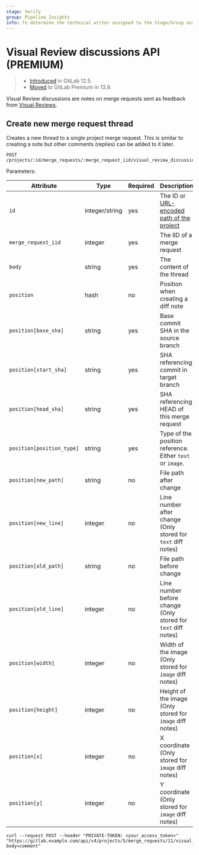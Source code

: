 ```yaml
---
stage: Verify
group: Pipeline Insights
info: To determine the technical writer assigned to the Stage/Group associated with this page, see https://about.gitlab.com/handbook/product/ux/technical-writing/#assignments
---
```


# Visual Review discussions API **(PREMIUM)**

> - [Introduced](https://gitlab.com/gitlab-org/gitlab/-/merge_requests/18710) in GitLab 12.5.
> - [Moved](https://about.gitlab.com/blog/2021/01/26/new-gitlab-product-subscription-model/) to GitLab Premium in 13.9.

Visual Review discussions are notes on merge requests sent as
feedback from [Visual Reviews](../ci/review_apps/index.md#visual-reviews).

## Create new merge request thread

Creates a new thread to a single project merge request. This is similar to creating
a note but other comments (replies) can be added to it later.

```plaintext
POST /projects/:id/merge_requests/:merge_request_iid/visual_review_discussions
```

Parameters:

| Attribute                 | Type           | Required | Description |
| ------------------------- | -------------- | -------- | ----------- |
| `id`                      | integer/string | yes      | The ID or [URL-encoded path of the project](rest/index.md#namespaced-path-encoding) |
| `merge_request_iid`       | integer        | yes      | The IID of a merge request |
| `body`                    | string         | yes      | The content of the thread |
| `position`                | hash           | no       | Position when creating a diff note |
| `position[base_sha]`      | string         | yes      | Base commit SHA in the source branch |
| `position[start_sha]`     | string         | yes      | SHA referencing commit in target branch |
| `position[head_sha]`      | string         | yes      | SHA referencing HEAD of this merge request |
| `position[position_type]` | string         | yes      | Type of the position reference. Either `text` or `image`. |
| `position[new_path]`      | string         | no       | File path after change |
| `position[new_line]`      | integer        | no       | Line number after change (Only stored for `text` diff notes) |
| `position[old_path]`      | string         | no       | File path before change |
| `position[old_line]`      | integer        | no       | Line number before change (Only stored for `text` diff notes) |
| `position[width]`         | integer        | no       | Width of the image (Only stored for `image` diff notes) |
| `position[height]`        | integer        | no       | Height of the image (Only stored for `image` diff notes) |
| `position[x]`             | integer        | no       | X coordinate (Only stored for `image` diff notes) |
| `position[y]`             | integer        | no       | Y coordinate (Only stored for `image` diff notes) |

```shell
curl --request POST --header "PRIVATE-TOKEN: <your_access_token>" "https://gitlab.example.com/api/v4/projects/5/merge_requests/11/visual_review_discussions?body=comment"
```

